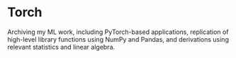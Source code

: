 # Torch
Archiving my ML work, including PyTorch-based applications, replication of high-level library functions using NumPy and Pandas, and derivations using relevant statistics and linear algebra.





